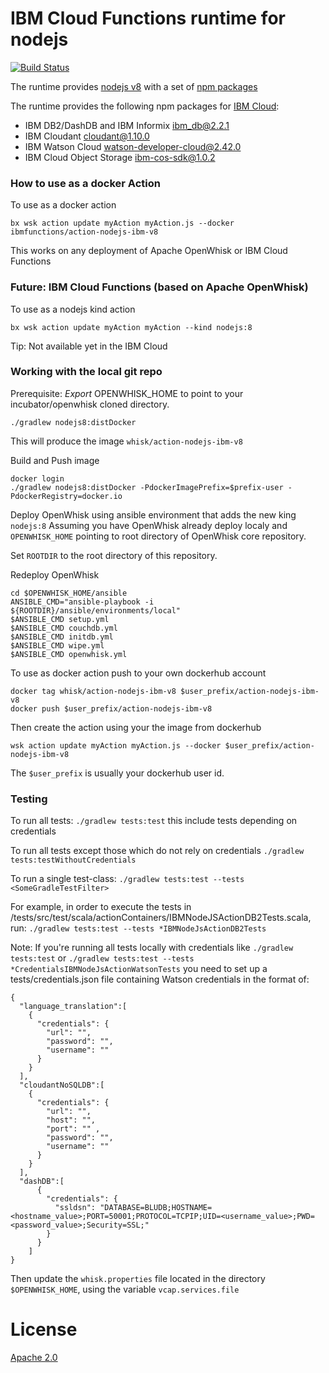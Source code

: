 # IBM Cloud Functions runtime for nodejs

[![Build Status](https://travis-ci.org/ibm-functions/runtime-nodejs.svg?branch=master)](https://travis-ci.org/ibm-functions/runtime-nodejs)

The runtime provides [nodejs v8](nodejs8/) with a set of [npm packages](nodejs8/package.json)

The runtime provides the following npm packages for [IBM Cloud](https://bluemix.net):
- IBM DB2/DashDB and IBM Informix [ibm_db@2.2.1](https://www.npmjs.com/package/ibm_db)
- IBM Cloudant [cloudant@1.10.0](https://www.npmjs.com/package/cloudant)
- IBM Watson Cloud [watson-developer-cloud@2.42.0](https://www.npmjs.com/package/watson-developer-cloud)
- IBM Cloud Object Storage [ibm-cos-sdk@1.0.2](https://www.npmjs.com/package/ibm-cos-sdk)

### How to use as a docker Action
To use as a docker action
```
bx wsk action update myAction myAction.js --docker ibmfunctions/action-nodejs-ibm-v8
```
This works on any deployment of Apache OpenWhisk or IBM Cloud Functions

### Future: IBM Cloud Functions (based on Apache OpenWhisk)
To use as a nodejs kind action
```
bx wsk action update myAction myAction --kind nodejs:8
```
Tip: Not available yet in the IBM Cloud

### Working with the local git repo 
Prerequisite: *Export* OPENWHISK_HOME to point to your incubator/openwhisk cloned directory.

```
./gradlew nodejs8:distDocker
```
This will produce the image `whisk/action-nodejs-ibm-v8`

Build and Push image
```
docker login
./gradlew nodejs8:distDocker -PdockerImagePrefix=$prefix-user -PdockerRegistry=docker.io
```

Deploy OpenWhisk using ansible environment that adds the new king `nodejs:8`
Assuming you have OpenWhisk already deploy localy and `OPENWHISK_HOME` pointing to root directory of OpenWhisk core repository.

Set `ROOTDIR` to the root directory of this repository.

Redeploy OpenWhisk
```
cd $OPENWHISK_HOME/ansible
ANSIBLE_CMD="ansible-playbook -i ${ROOTDIR}/ansible/environments/local"
$ANSIBLE_CMD setup.yml
$ANSIBLE_CMD couchdb.yml
$ANSIBLE_CMD initdb.yml
$ANSIBLE_CMD wipe.yml
$ANSIBLE_CMD openwhisk.yml
```

To use as docker action push to your own dockerhub account
```
docker tag whisk/action-nodejs-ibm-v8 $user_prefix/action-nodejs-ibm-v8
docker push $user_prefix/action-nodejs-ibm-v8
```
Then create the action using your the image from dockerhub
```
wsk action update myAction myAction.js --docker $user_prefix/action-nodejs-ibm-v8
```
The `$user_prefix` is usually your dockerhub user id.

### Testing


To run all tests: `./gradlew tests:test` this include tests depending on credentials

To run all tests except those which do not rely on credentials `./gradlew tests:testWithoutCredentials`

To run a single test-class: `./gradlew tests:test --tests <SomeGradleTestFilter>`

For example, in order to execute the tests in /tests/src/test/scala/actionContainers/IBMNodeJSActionDB2Tests.scala, run:  `./gradlew tests:test --tests *IBMNodeJsActionDB2Tests`

Note: If you're running all tests locally with credentials like `./gradlew tests:test` or `./gradlew tests:test --tests *CredentialsIBMNodeJsActionWatsonTests`
you need to set up a tests/credentials.json file containing Watson credentials in the format of:
```  
{  
  "language_translation":[  
    {
      "credentials": {  
        "url": "",  
        "password": "",  
        "username": ""  
      }  
    }  
  ],  
  "cloudantNoSQLDB":[
    {
      "credentials": {  
        "url": "",  
        "host": "",  
        "port": "" ,  
        "password": "",  
        "username": ""  
      }  
    }
  ],
  "dashDB":[
      {
        "credentials": {  
          "ssldsn": "DATABASE=BLUDB;HOSTNAME=<hostname_value>;PORT=50001;PROTOCOL=TCPIP;UID=<username_value>;PWD=<password_value>;Security=SSL;"
        }  
      }
    ]
}  
```
Then update the `whisk.properties` file located in the directory `$OPENWHISK_HOME`, using the variable `vcap.services.file`


# License
[Apache 2.0](LICENSE.txt)
